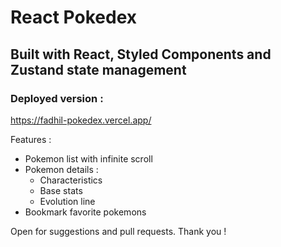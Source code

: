 # React Pokedex 

## Built with React, Styled Components and Zustand state management 

### Deployed version :
https://fadhil-pokedex.vercel.app/

Features : 
- Pokemon list with infinite scroll
- Pokemon details : 
    - Characteristics
    - Base stats
    - Evolution line  
- Bookmark favorite pokemons

Open for suggestions and pull requests. Thank you !

